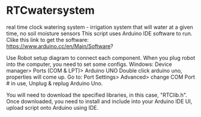 # RTCwatersystem
real time clock watering system - irrigation system that will water at a given time, no soil moisture sensors
This script uses Arduino IDE software to run. Clike this link to get the software: https://www.arduino.cc/en/Main/Software?

Use Robot setup diagram to connect each component. When you plug robot into the computer, you need to set some configs.
Windows: Device manager> Ports (COM & LPT)> Arduino UNO
  Double click arduino uno, properties will come up. 
  Go to: Port Settings> Advanced> change COM Port # in use,
  Unplug & replug Arduino Uno. 

You will need to download the specified libraries, in this case, "RTClib.h". 
Once downloaded, you need to install and include into your Arduino IDE UI, upload script onto Arduino using IDE. 
